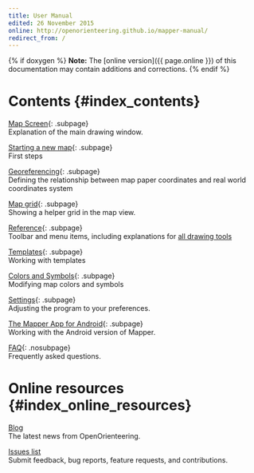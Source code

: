 ```yaml
---
title: User Manual
edited: 26 November 2015
online: http://openorienteering.github.io/mapper-manual/
redirect_from: /
---
```


{% if doxygen %}
**Note:** The [online version]({{ page.online }}) of this documentation may contain additions and corrections.
{% endif %}

Contents    {#index_contents}
========

[Map Screen](main_window.md){: .subpage} <br/>
Explanation of the main drawing window.

[Starting a new map](new_map.md){: .subpage} <br/>
First steps

[Georeferencing](georeferencing.md){: .subpage} <br />
Defining the relationship between map paper coordinates and real world coordinates system

[Map grid](grid.md){: .subpage} <br />
Showing a helper grid in the map view.

[Reference](reference.md){: .subpage} <br/>
Toolbar and menu items, including explanations for [all drawing tools](toolbars.md#drawing)

[Templates](templates-index.md){: .subpage} <br/>
Working with templates

[Colors and Symbols](colors_symbols.md){: .subpage} <br/>
Modifying map colors and symbols

[Settings](settings.md){: .subpage} <br/>
Adjusting the program to your preferences.

[The Mapper App for Android](android-index.md){: .subpage} <br/>
Working with the Android version of Mapper.

[FAQ](faq.md){: .nosubpage} <br/>
Frequently asked questions.


Online resources    {#index_online_resources}
================

[Blog](http://www.openorienteering.org/) <br/>
The latest news from OpenOrienteering.

[Issues list](https://github.com/OpenOrienteering/mapper/issues) <br/>
Submit feedback, bug reports, feature requests, and contributions.
